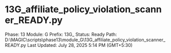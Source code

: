 # 13G_affiliate_policy_violation_scanner_READY.py

Phase: 13
Module: G
Prefix: 13G_
Status: Ready
Path: D:\MAGIC\scripts\phase13\module_G\13G_affiliate_policy_violation_scanner_READY.py
Last Updated: July 28, 2025 5:14 PM (GMT+5:30)